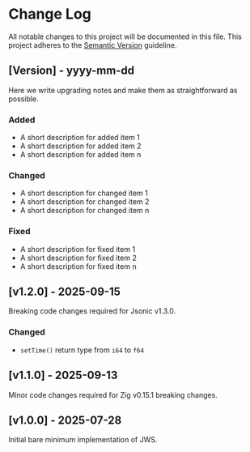 # Change Log

All notable changes to this project will be documented in this file.
This project adheres to the [Semantic Version](https://semver.org/) guideline.

## [Version] - yyyy-mm-dd

Here we write upgrading notes and make them as straightforward as possible.

### Added
- A short description for added item 1
- A short description for added item 2
- A short description for added item n

### Changed
- A short description for changed item 1
- A short description for changed item 2
- A short description for changed item n

### Fixed
- A short description for fixed item 1
- A short description for fixed item 2
- A short description for fixed item n


## [v1.2.0] - 2025-09-15

Breaking code changes required for Jsonic v1.3.0.

### Changed

- `setTime()` return type from `i64` to `f64`

## [v1.1.0] - 2025-09-13

Minor code changes required for Zig v0.15.1 breaking changes.

## [v1.0.0] - 2025-07-28

Initial bare minimum implementation of JWS.
